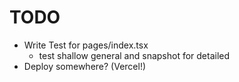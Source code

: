 # TODO

- Write Test for pages/index.tsx
  - test shallow general and snapshot for detailed
- Deploy somewhere? (Vercel!)
